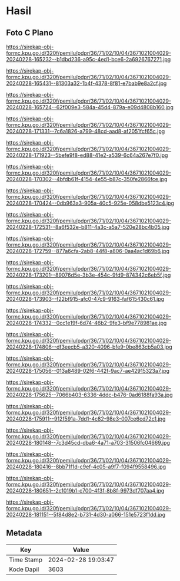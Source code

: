 # Hasil

## Foto C Plano

https://sirekap-obj-formc.kpu.go.id/320f/pemilu/pdpr/36/71/02/10/04/3671021004029-20240228-165232--b1dbd236-a95c-4ed1-bce6-2a6926767271.jpg

https://sirekap-obj-formc.kpu.go.id/320f/pemilu/pdpr/36/71/02/10/04/3671021004029-20240228-165431--81303a32-1b4f-4378-8f81-e7bab9e8a2cf.jpg

https://sirekap-obj-formc.kpu.go.id/320f/pemilu/pdpr/36/71/02/10/04/3671021004029-20240228-165724--62f009e3-584a-45d4-879a-e09d4808b160.jpg

https://sirekap-obj-formc.kpu.go.id/320f/pemilu/pdpr/36/71/02/10/04/3671021004029-20240228-171331--7c6a1826-a799-48cd-aad8-af2051fcf65c.jpg

https://sirekap-obj-formc.kpu.go.id/320f/pemilu/pdpr/36/71/02/10/04/3671021004029-20240228-171923--5befe9f8-ed88-41e2-a539-6c64a267e7f0.jpg

https://sirekap-obj-formc.kpu.go.id/320f/pemilu/pdpr/36/71/02/10/04/3671021004029-20240228-170302--4bfdb61f-4154-4e55-b87c-350fe2866fce.jpg

https://sirekap-obj-formc.kpu.go.id/320f/pemilu/pdpr/36/71/02/10/04/3671021004029-20240228-170424--0db963a3-905a-40c5-925e-058dbe5123c4.jpg

https://sirekap-obj-formc.kpu.go.id/320f/pemilu/pdpr/36/71/02/10/04/3671021004029-20240228-172531--8a6f532e-b811-4a3c-a5a7-520e28bc4b05.jpg

https://sirekap-obj-formc.kpu.go.id/320f/pemilu/pdpr/36/71/02/10/04/3671021004029-20240228-172759--877a6cfa-2ab8-44f8-a806-0aa4ac1d69b6.jpg

https://sirekap-obj-formc.kpu.go.id/320f/pemilu/pdpr/36/71/02/10/04/3671021004029-20240228-173201--89076d5e-3b3e-454c-9fd9-874342c6eb5f.jpg

https://sirekap-obj-formc.kpu.go.id/320f/pemilu/pdpr/36/71/02/10/04/3671021004029-20240228-173903--f22bf915-afc0-47c9-9163-faf615430c61.jpg

https://sirekap-obj-formc.kpu.go.id/320f/pemilu/pdpr/36/71/02/10/04/3671021004029-20240228-174332--0cc1e19f-6d74-46b2-9fe3-bf9e778981ae.jpg

https://sirekap-obj-formc.kpu.go.id/320f/pemilu/pdpr/36/71/02/10/04/3671021004029-20240228-174806--df3eecb5-a320-4096-bfe9-0be863cb5a03.jpg

https://sirekap-obj-formc.kpu.go.id/320f/pemilu/pdpr/36/71/02/10/04/3671021004029-20240228-175056--013a8489-02f6-442f-9ac7-ae42915323a7.jpg

https://sirekap-obj-formc.kpu.go.id/320f/pemilu/pdpr/36/71/02/10/04/3671021004029-20240228-175625--7066b403-6336-4ddc-b476-0ad6188fa93a.jpg

https://sirekap-obj-formc.kpu.go.id/320f/pemilu/pdpr/36/71/02/10/04/3671021004029-20240228-175911--912f591a-7dd1-4c82-98e3-007ce6cd72c1.jpg

https://sirekap-obj-formc.kpu.go.id/320f/pemilu/pdpr/36/71/02/10/04/3671021004029-20240228-180148--7c3d45cd-dba6-4a71-a703-31506fc04669.jpg

https://sirekap-obj-formc.kpu.go.id/320f/pemilu/pdpr/36/71/02/10/04/3671021004029-20240228-180416--8bb71f1d-c9ef-4c05-a9f7-f094f9558496.jpg

https://sirekap-obj-formc.kpu.go.id/320f/pemilu/pdpr/36/71/02/10/04/3671021004029-20240228-180651--2c1019b1-c700-4f3f-8b8f-9973df707aa4.jpg

https://sirekap-obj-formc.kpu.go.id/320f/pemilu/pdpr/36/71/02/10/04/3671021004029-20240228-181151--5f84d8e2-b731-4d30-a066-151e5723f1dd.jpg


## Metadata

| Key        | Value               |
| ---------- | ------------------- |
| Time Stamp | 2024-02-28 19:03:47 |
| Kode Dapil | 3603                |



